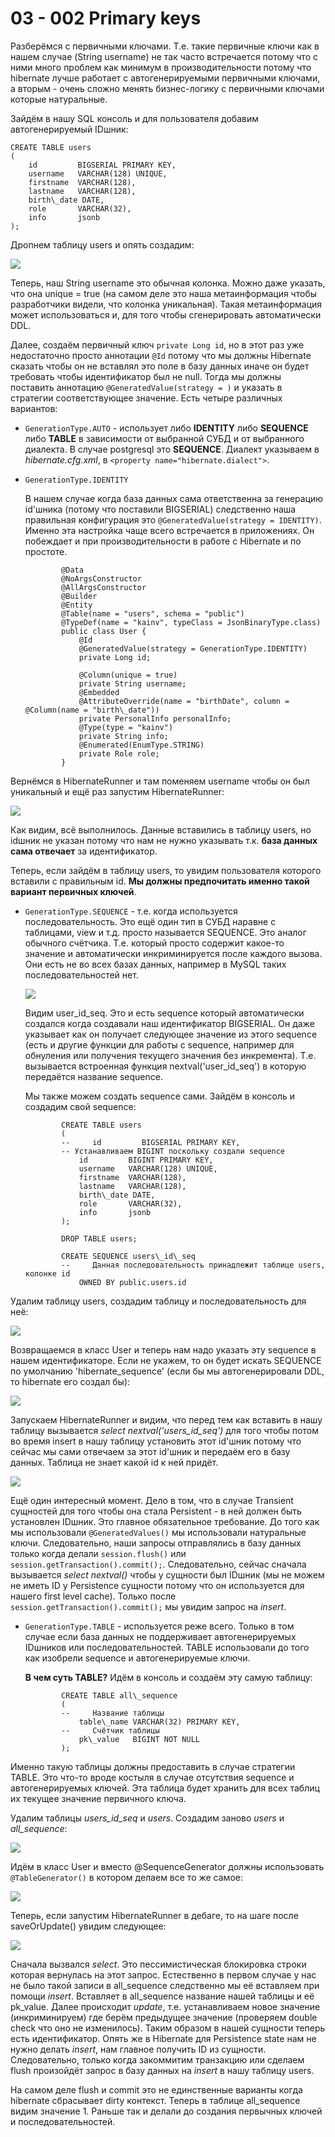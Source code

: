 03 - 002 Primary keys
=====================

Разберёмся с первичными ключами. Т.е. такие первичные ключи как в нашем случае (String username) не так часто встречается потому что с ними много проблем как минимум в производительности потому что hibernate лучше работает с автогенерируемыми первичными ключами, а вторым - очень сложно менять бизнес-логику с первичными ключами которые натуральные.

Зайдём в нашу SQL консоль и для пользователя добавим автогенерируемый IDшник:

    CREATE TABLE users
    (
        id         BIGSERIAL PRIMARY KEY,
        username   VARCHAR(128) UNIQUE,
        firstname  VARCHAR(128),
        lastname   VARCHAR(128),
        birth\_date DATE,
        role       VARCHAR(32),
        info       jsonb
    );


Дропнем таблицу users и опять создадим:

![](src/main/resources/precis/h-03/h-03-002-1.png)

Теперь, наш String username это обычная колонка. Можно даже указать, что она unique = true (на самом деле это наша метаинформация чтобы разработчики видели, что колонка уникальная). Такая метаинформация может использоваться и, для того чтобы сгенерировать автоматически DDL.

Далее, создаём первичный ключ `private Long id`, но в этот раз уже недостаточно просто аннотации `@Id` потому что мы должны Hibernate сказать чтобы он не вставлял это поле в базу данных иначе он будет требовать чтобы идентификатор был не null. Тогда мы должны поставить аннотацию `@GeneratedValue(strategy = )` и указать в стратегии соответствующее значение. Есть четыре различных вариантов:

*   `GenerationType.AUTO` - использует либо **IDENTITY** либо **SEQUENCE** либо **TABLE** в зависимости от выбранной СУБД и от выбранного диалекта. В случае postgresql это **SEQUENCE**. Диалект указываем в _hibernate.cfg.xml_, в `<property name="hibernate.dialect">`.

*   `GenerationType.IDENTITY`

    В нашем случае когда база данных сама ответственна за генерацию id'шника (потому что поставили BIGSERIAL) следственно наша правильная конфигурация это `@GeneratedValue(strategy = IDENTITY)`. Именно эта настройка чаще всего встречается в приложениях. Он побеждает и при производительности в работе с Hibernate и по простоте.

                @Data
                @NoArgsConstructor
                @AllArgsConstructor
                @Builder
                @Entity
                @Table(name = "users", schema = "public")
                @TypeDef(name = "kainv", typeClass = JsonBinaryType.class)
                public class User {
                    @Id
                    @GeneratedValue(strategy = GenerationType.IDENTITY)
                    private Long id;

                    @Column(unique = true)
                    private String username;
                    @Embedded
                    @AttributeOverride(name = "birthDate", column = @Column(name = "birth\_date"))
                    private PersonalInfo personalInfo;
                    @Type(type = "kainv")
                    private String info;
                    @Enumerated(EnumType.STRING)
                    private Role role;
                }


Вернёмся в HibernateRunner и там поменяем username чтобы он был уникальный и ещё раз запустим HibernateRunner:

![](src/main/resources/precis/h-03/h-03-002-2.png)

Как видим, всё выполнилось. Данные вставились в таблицу users, но idшник не указан потому что нам не нужно указывать т.к. **база данных сама отвечает** за идентификатор.

Теперь, если зайдём в таблицу users, то увидим пользователя которого вставили с правильным id. **Мы должны предпочитать именно такой вариант первичных ключей**.

*   `GenerationType.SEQUENCE` - т.е. когда используется последовательность. Это ещё один тип в СУБД наравне с таблицами, view и т.д. просто называется SEQUENCE. Это аналог обычного счётчика. Т.е. который просто содержит какое-то значение и автоматически инкриминируется после каждого вызова. Они есть не во всех базах данных, например в MySQL таких последовательностей нет.

    ![](src/main/resources/precis/h-03/h-03-002-3.png)

    Видим user\_id\_seq. Это и есть sequence который автоматически создался когда создавали наш идентификатор BIGSERIAL. Он даже указывает как он получает следующее значение из этого sequence (есть и другие функции для работы с sequence, например для обнуления или получения текущего значения без инкремента). Т.е. вызывается встроенная функция nextval('user\_id\_seq') в которую передаётся название sequence.

    Мы также можем создать sequence сами. Зайдём в консоль и создадим свой sequence:

                CREATE TABLE users
                (
                --     id         BIGSERIAL PRIMARY KEY,
                -- Устанавливаем BIGINT поскольку создали sequence
                    id         BIGINT PRIMARY KEY,
                    username   VARCHAR(128) UNIQUE,
                    firstname  VARCHAR(128),
                    lastname   VARCHAR(128),
                    birth\_date DATE,
                    role       VARCHAR(32),
                    info       jsonb
                );

                DROP TABLE users;

                CREATE SEQUENCE users\_id\_seq
                --     Данная последовательность принадлежит таблице users, колонке id
                    OWNED BY public.users.id


Удалим таблицу users, создадим таблицу и последовательность для неё:

![](src/main/resources/precis/h-03/h-03-002-4.png)

Возвращаемся в класс User и теперь нам надо указать эту sequence в нашем идентификаторе. Если не укажем, то он будет искать SEQUENCE по умолчанию 'hibernate\_sequence' (если бы мы автогенерировали DDL, то hibernate его создал бы):

![](src/main/resources/precis/h-03/h-03-002-5.png)

Запускаем HibernateRunner и видим, что перед тем как вставить в нашу таблицу вызывается _select nextval('users\_id\_seq')_ для того чтобы потом во время insert в нашу таблицу установить этот id'шник потому что сейчас мы сами отвечаем за этот id'шник и передаём его в базу данных. Таблица не знает какой id к ней придёт.

![](src/main/resources/precis/h-03/h-03-002-6.png)

Ещё один интересный момент. Дело в том, что в случае Transient сущностей для того чтобы она стала Persistent - в ней должен быть установлен IDшник. Это главное обязательное требование. До того как мы использовали `@GeneratedValues()` мы использовали натуральные ключи. Следовательно, наши запросы отправлялись в базу данных только когда делали `session.flush()` или `session.getTransaction().commit();`. Следовательно, сейчас сначала вызывается _select nextval()_ чтобы у сущности был IDшник (мы не можем не иметь ID у Persistence сущности потому что он используется для нашего first level cache). Только после `session.getTransaction().commit();` мы увидим запрос на _insert_.

*   `GenerationType.TABLE` - используется реже всего. Только в том случае если база данных не поддерживает автогенерируемых IDшников или последовательностей. TABLE использовали до того как изобрели sequence и автогенерируемые ключи.

    **В чем суть TABLE?** Идём в консоль и создаём эту самую таблицу:

                CREATE TABLE all\_sequence
                (
                --     Название таблицы
                    table\_name VARCHAR(32) PRIMARY KEY,
                --     Счётчик таблицы
                    pk\_value   BIGINT NOT NULL
                );


Именно такую таблицы должны предоставить в случае стратегии TABLE. Это что-то вроде костыля в случае отсутствия sequence и автогенерируемых ключей. Эта таблица будет хранить для всех таблиц их текущее значение первичного ключа.

Удалим таблицы _users\_id\_seq_ и _users_. Создадим заново _users_ и _all\_sequence_:

![](src/main/resources/precis/h-03/h-03-002-7.png)

Идём в класс User и вместо @SequenceGenerator должны использовать `@TableGenerator()` в котором делаем все то же самое:

![](src/main/resources/precis/h-03/h-03-002-8.png)

Теперь, если запустим HibernateRunner в дебаге, то на шаге после saveOrUpdate() увидим следующее:

![](src/main/resources/precis/h-03/h-03-002-9.png)

Сначала вызвался _select_. Это пессимистическая блокировка строки которая вернулась на этот запрос. Естественно в первом случае у нас не было такой записи в all\_sequence следственно мы её вставляем при помощи _insert_. Вставляет в all\_sequence название нашей таблицы и её pk\_value. Далее происходит _update_, т.е. устанавливаем новое значение (инкриминируем) где берём предыдущее значение (проверяем double check что оно не изменилось). Таким образом в нашей сущности теперь есть идентификатор. Опять же в Hibernate для Persistence state нам не нужно делать _insert_, нам главное получить ID из сущности. Следовательно, только когда закоммитим транзакцию или сделаем flush произойдёт запрос в базу данных на _insert_ в нашу таблицу users.

На самом деле flush и commit это не единственные варианты когда hibernate сбрасывает dirty контекст. Теперь в таблице all\_sequence видим значение 1. Раньше так и делали до создания первычных ключей и последовательностей.